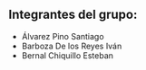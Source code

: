 <!DOCTYPE html>
<html lang="es">
<head>
    <meta charset="UTF-8">
    <title>Integrantes del grupo</title>
</head>
<body>
    <h2>Integrantes del grupo:</h2>
    <ul>
        <li>Álvarez Pino Santiago</li>
        <li>Barboza De los Reyes Iván</li>
        <li>Bernal Chiquillo Esteban</li>
    </ul>
</body>
</html>